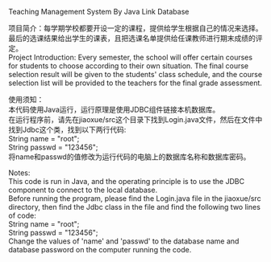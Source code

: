 Teaching Management System By Java Link Database

项目简介：每学期学校都要开设一定的课程，提供给学生根据自己的情况来选择。最后的选课结果给出学生的课表，且把选课名单提供给任课教师进行期末成绩的评定。   
Project Introduction: Every semester, the school will offer certain courses for students to choose according to their own situation.    The final course selection result will be given to the students' class schedule, and the course selection list will be provided to the teachers for the final grade assessment.

使用须知：  
本代码使用Java运行，运行原理是使用JDBC组件链接本机数据库。  
在运行程序前，请先在jiaoxue/src这个目录下找到Login.java文件，然后在文件中找到Jdbc这个类，找到以下两行代码:  
		String name = "root";  
		String passwd = "123456";  
将name和passwd的值修改为运行代码的电脑上的数据库名称和数据库密码。  

Notes:  
This code is run in Java, and the operating principle is to use the JDBC component to connect to the local database.  
Before running the program, please find the Login.java file in the jiaoxue/src directory, then find the Jdbc class in the file and find the following two lines of code:  
		String name = "root";  
		String passwd = "123456";  
Change the values ​​of 'name' and 'passwd' to the database name and database password on the computer running the code.  

